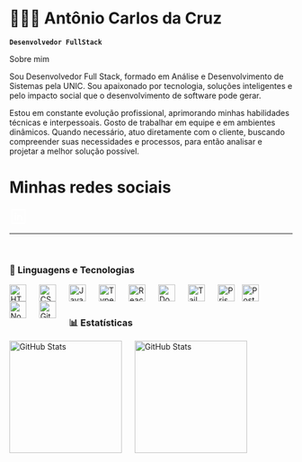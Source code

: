 # 🧑🏿‍💻 Antônio Carlos da Cruz

**`Desenvolvedor FullStack`**

Sobre mim

Sou Desenvolvedor Full Stack, formado em Análise e Desenvolvimento de Sistemas pela UNIC. Sou apaixonado por tecnologia, soluções inteligentes e pelo impacto social que o desenvolvimento de software pode gerar.

Estou em constante evolução profissional, aprimorando minhas habilidades técnicas e interpessoais. Gosto de trabalhar em equipe e em ambientes dinâmicos. Quando necessário, atuo diretamente com o cliente, buscando compreender suas necessidades e processos, para então analisar e projetar a melhor solução possível.



<div>

# Minhas redes sociais

<a href="https://antonio-cod.github.io/rede-links/">
        <svg xmlns="http://www.w3.org/2000/svg"  alt="redes sociais" 
            title="Minhas redes sociais" width="32" height="32" fill="#fff" viewBox="0 0 256 256"><path d="M216,24H40A16,16,0,0,0,24,40V216a16,16,0,0,0,16,16H216a16,16,0,0,0,16-16V40A16,16,0,0,0,216,24Zm0,192H40V40H216V216ZM96,112v64a8,8,0,0,1-16,0V112a8,8,0,0,1,16,0Zm88,28v36a8,8,0,0,1-16,0V140a20,20,0,0,0-40,0v36a8,8,0,0,1-16,0V112a8,8,0,0,1,15.79-1.78A36,36,0,0,1,184,140ZM100,84A12,12,0,1,1,88,72,12,12,0,0,1,100,84Z"></path></svg>
</a>
</div>

---

<br/>

### 🚀 Linguagens e Tecnologias


<img 
    align="left" 
    alt="HTML"
    title="HTML" 
    width="30px" 
    style="padding-right: 20px;" 
    src="https://cdn.jsdelivr.net/gh/devicons/devicon@latest/icons/html5/html5-original.svg" 
/>
<img 
    align="left" 
    alt="CSS" 
    title="CSS"
    width="30px" 
    style="padding-right: 20px;" 
    src="https://cdn.jsdelivr.net/gh/devicons/devicon@latest/icons/css3/css3-original.svg" 
/>
<img 
    align="left" 
    alt="JavaScript" 
    title="JavaScript"
    width="30px" 
    style="padding-right: 20px;" 
    src="https://cdn.jsdelivr.net/gh/devicons/devicon@latest/icons/javascript/javascript-original.svg" 
/>
<img 
    align="left" 
    alt="TypeScript"
    title="TypeScript" 
    width="30px" 
    style="padding-right: 20px;" 
    src="https://cdn.jsdelivr.net/gh/devicons/devicon@latest/icons/typescript/typescript-original.svg" 
/>
<img 
    align="left" 
    alt="React"
    title="React" 
    width="30px" 
    style="padding-right: 20px;" 
    src="https://cdn.jsdelivr.net/gh/devicons/devicon@latest/icons/react/react-original.svg" 
/>
<img 
    align="left" 
    alt="Docker-compose" 
    title="Docker-compose"
    width="30px" 
    style="padding-right: 20px;" 
    src="https://cdn.jsdelivr.net/gh/devicons/devicon@latest/icons/docker/docker-original.svg" 
/>

<img 
    align="left" 
    alt="Tailwind" 
    title="Tailwind"
    width="30px" 
    style="padding-right: 20px;" 
    src="https://cdn.jsdelivr.net/gh/devicons/devicon@latest/icons/tailwindcss/tailwindcss-original.svg" 
/>
<img 
    align="left" 
    alt="Prisma" 
    title="Prisma"
    width="30px" 
    style="padding-right: 10px;" 
    src="https://cdn.jsdelivr.net/gh/devicons/devicon@latest/icons/prisma/prisma-original.svg" 
/>
<img 
    align="left" 
    alt="Postgresql" 
    title="Postgresql"
    width="30px" 
    style="padding-right: 10px;" 
    src="https://cdn.jsdelivr.net/gh/devicons/devicon@latest/icons/postgresql/postgresql-original.svg" 
/>
<img 
    align="left" 
    alt="Nodejs" 
    title="Nodejs"
    width="30px" 
    style="padding-right: 20px;" 
    src="https://cdn.jsdelivr.net/gh/devicons/devicon@latest/icons/nodejs/nodejs-original-wordmark.svg" 
/>


<img 
    align="left" 
    alt="Git" 
    title="Git"
    width="30px" 
    style="padding-right: 20px;" 
    src="https://cdn.jsdelivr.net/gh/devicons/devicon@latest/icons/git/git-original.svg" 
/>


<br/>
<br/>

### 📊 Estatísticas

<p>
  <img 
    align="left" 
    alt="GitHub Stats" 
    height="200" 
    style="padding-right: 20px;" 
    src="https://github-readme-stats.vercel.app/api?username=antonio-cod&show_icons=true&theme=tokyonight&include_all_commits=true&locale=pt-br" 
  />

 <img 
      align="left" 
      alt="GitHub Stats" 
      height="200" 
      src="https://github-readme-stats.vercel.app/api/top-langs/?username=antonio-cod&theme=tokyonight&layout=compact&custom_title=Tecnologias&langs_count=20" 
  />

</p>
